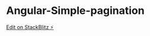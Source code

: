 # Angular-Simple-pagination

[Edit on StackBlitz ⚡️](https://stackblitz.com/edit/angular-simple-pagination-d3hbtk)